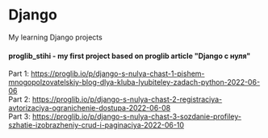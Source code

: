 # Django
My learning Django projects 

#### proglib_stihi - my first project based on proglib article "Django с нуля"
Part 1: https://proglib.io/p/django-s-nulya-chast-1-pishem-mnogopolzovatelskiy-blog-dlya-kluba-lyubiteley-zadach-python-2022-06-06 <br>
Part 2: https://proglib.io/p/django-s-nulya-chast-2-registraciya-avtorizaciya-ogranichenie-dostupa-2022-06-08 <br>
Part 3: https://proglib.io/p/django-s-nulya-chast-3-sozdanie-profiley-szhatie-izobrazheniy-crud-i-paginaciya-2022-06-10 <br>
